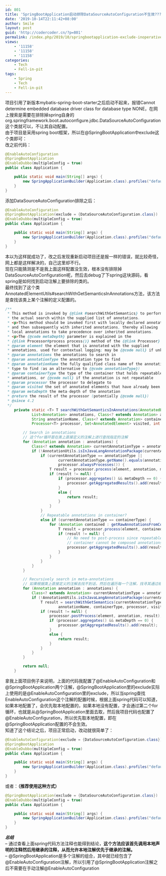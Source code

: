 ```yaml
---
id: 801
title: 'SpringBootApplication启动排除DataSourceAutoConfiguration不生效???'
date: '2019-10-14T22:11:42+08:00'
author: Smile
layout: post
guid: 'http://codercoder.cn/?p=801'
permalink: /index.php/2019/10/springbootapplication-exclude-inoperative/
views:
    - '11158'
    - '11158'
    - '11158'
categories:
    - Tech
    - Fell-in-pit
tags:
    - Spring
    - Tech
    - Fell-in-pit
---
```


 项目引用了新版本mybatis-spring-boot-starter之后启动不起来，报错Cannot determine embedded database driver class for database type NONE，在网上搜索是需要在排除掉spring自身的org.springframework.boot.autoconfigure.jdbc.DataSourceAutoConfiguration这个类就可以，不让其自动配置。  
 由于项目是采用spring boot框架，所以在@SpringBootApplication中exclude这个类即可：  
改之前代码：

```java
@EnableAutoConfiguration
@SpringBootApplication
@EnableDubbo(multipleConfig = true)
public class Application {

    public static void main(String[] args) {
        new SpringApplicationBuilder(Application.class).profiles("default").build(args).run(args);
    }
}

```

添加DataSourceAutoConfiguration排除之后：

```java
@EnableAutoConfiguration
@SpringBootApplication(exclude = {DataSourceAutoConfiguration.class})
@EnableDubbo(multipleConfig = true)
public class Application {

    public static void main(String[] args) {
        new SpringApplicationBuilder(Application.class).profiles("default").build(args).run(args);
    }
}

```

 本以为这样就成功了，改之后发现重新启动项目还是报一样的错误，就比较奇怪，网上都是这样解决的，自己这里却不行。  
 现在只能猜测是不是我上面这样配置没生效，根本没有排除掉DataSourceAutoConfiguration呢，然后去debug了下spring这块源码，看spring是如何找到启动注解上要排除的类的。  
 最终找到了这个类AnnotatedElementUtils#searchWithGetSemanticsInAnnotations方法，该方法是查找该类上某个注解的定义配置的。

```java
/**
 * This method is invoked by {@link #searchWithGetSemantics} to perform
 * the actual search within the supplied list of annotations.
 * <p>This method should be invoked first with locally declared annotations
 * and then subsequently with inherited annotations, thereby allowing
 * local annotations to take precedence over inherited annotations.
 * <p>The {@code metaDepth} parameter is explained in the
 * {@link Processor#process process()} method of the {@link Processor} API.
 * @param element the element that is annotated with the supplied
 * annotations, used for contextual logging; may be {@code null} if unknown
 * @param annotations the annotations to search in
 * @param annotationType the annotation type to find
 * @param annotationName the fully qualified class name of the annotation
 * type to find (as an alternative to {@code annotationType})
 * @param containerType the type of the container that holds repeatable
 * annotations, or {@code null} if the annotation is not repeatable
 * @param processor the processor to delegate to
 * @param visited the set of annotated elements that have already been visited
 * @param metaDepth the meta-depth of the annotation
 * @return the result of the processor (potentially {@code null})
 * @since 4.2
 */
    private static <T> T searchWithGetSemanticsInAnnotations(AnnotatedElement element,
            List<Annotation> annotations, Class<? extends Annotation> annotationType,
            String annotationName, Class<? extends Annotation> containerType,
            Processor<T> processor, Set<AnnotatedElement> visited, int metaDepth) {

        // Search in annotations
        // 这个for循环是在类上直接定义的注解上进行查找指定的注解
        for (Annotation annotation : annotations) {
            Class<? extends Annotation> currentAnnotationType = annotation.annotationType();
            if (!AnnotationUtils.isInJavaLangAnnotationPackage(currentAnnotationType)) {
                if (currentAnnotationType == annotationType ||
                        currentAnnotationType.getName().equals(annotationName) ||
                        processor.alwaysProcesses()) {
                    T result = processor.process(element, annotation, metaDepth);
                    if (result != null) {
                        if (processor.aggregates() && metaDepth == 0) {
                            processor.getAggregatedResults().add(result);
                        }
                        else {
                            return result;
                        }
                    }
                }
                // Repeatable annotations in container?
                else if (currentAnnotationType == containerType) {
                    for (Annotation contained : getRawAnnotationsFromContainer(element, annotation)) {
                        T result = processor.process(element, contained, metaDepth);
                        if (result != null) {
                            // No need to post-process since repeatable annotations within a
                            // container cannot be composed annotations.
                            processor.getAggregatedResults().add(result);
                        }
                    }
                }
            }
        }

        // Recursively search in meta-annotations
        // 如果根据类上直接定义的注解去找不到话，然后在遍历每一个注解，找寻其通过继承关系得到的注解
        for (Annotation annotation : annotations) {
            Class<? extends Annotation> currentAnnotationType = annotation.annotationType();
            if (!AnnotationUtils.isInJavaLangAnnotationPackage(currentAnnotationType)) {
                T result = searchWithGetSemantics(currentAnnotationType, annotationType,
                        annotationName, containerType, processor, visited, metaDepth + 1);
                if (result != null) {
                    processor.postProcess(element, annotation, result);
                    if (processor.aggregates() && metaDepth == 0) {
                        processor.getAggregatedResults().add(result);
                    }
                    else {
                        return result;
                    }
                }
            }
        }

        return null;
    }

```

 拿我上面项目例子来说明，上面的代码我配置了@EnableAutoConfiguration和@SpringBootApplication两个注解，@SpringBootApplication里的exclude实际上使用的是@EnableAutoConfiguration里的exclude，所以当spring查找EnableAutoConfiguration这个注解的配置时候，根据上面spring代码可以知道，如果本地配置了，会优先取本地配置的，如果本地没有配置，才会通过第二个for循环，也就是从@SpringBootApplication里面去取，然后我项目代码也配置了@EnableAutoConfiguration，所以优先取本地配置，即在@SpringBootApplication配置的不会生效。  
 知道了这个结论之后，项目正常启动，改动就很简单了：

```java
@EnableAutoConfiguration(exclude = {DataSourceAutoConfiguration.class})
@SpringBootApplication
@EnableDubbo(multipleConfig = true)
public class Application {

    public static void main(String[] args) {
        new SpringApplicationBuilder(Application.class).profiles("default").build(args).run(args);
    }
}

```

或者：**（推荐使用这种方式）**

```java
@SpringBootApplication(exclude = {DataSourceAutoConfiguration.class})
@EnableDubbo(multipleConfig = true)
public class Application {

    public static void main(String[] args) {
        new SpringApplicationBuilder(Application.class).profiles("default").build(args).run(args);
    }
}

```

***总结***  
– 通过查看上面spring代码方法注释也能得到结论，**这个方法应该首先调用本地声明的注释然后用继承的注释，从而允许本地注解优先于继承的注解。**  
– @SpringBootApplication是多个注解的组合，其中就已经包含了@EnableAutoConfiguration注解，所以引用了@SpringBootApplication注解之后不需要在手动注解@EnableAutoConfiguration